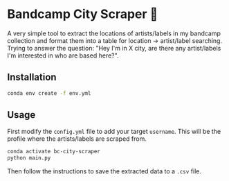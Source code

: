 # Bandcamp City Scraper 🌇

A very simple tool to extract the locations of artists/labels in my bandcamp collection and format them into a table for location -> artist/label searching. Trying to answer the question: "Hey I'm in X city, are there any artist/labels I'm interested in who are based here?".

## Installation 

```bash
conda env create -f env.yml
```

## Usage

First modify the `config.yml` file to add your target `username`. This will be the profile where the artists/labels are scraped from.

```bash
conda activate bc-city-scraper
python main.py
```

Then follow the instructions to save the extracted data to a `.csv` file.